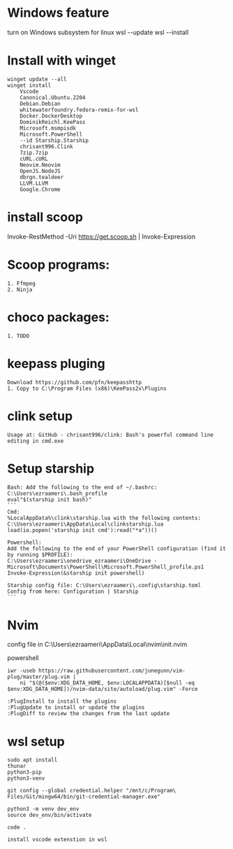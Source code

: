 
# Windows feature

turn on Windows subsystem for linux
wsl --update
wsl --install

# Install with winget

```
winget update --all
winget install 
    Vscode
    Canonical.Ubuntu.2204
    Debian.Debian
    whitewaterfoundry.fedora-remix-for-wsl
    Docker.DockerDesktop
    DominikReichl.KeePass
    Microsoft.msmpisdk  
    Microsoft.PowerShell             
    --id Starship.Starship
    chrisant996.Clink 
    7zip.7zip
    cURL.cURL
    Neovim.Neovim
    OpenJS.NodeJS
    dbrgn.tealdeer
    LLVM.LLVM
    Google.Chrome 

```
# install scoop
Invoke-RestMethod -Uri https://get.scoop.sh | Invoke-Expression

# Scoop programs: 
    1. Ffmpeg
    2. Ninja
    
# choco packages:
    1. TODO 

# keepass pluging
    Download https://github.com/pfn/keepasshttp
    1. Copy to C:\Program Files (x86)\KeePass2x\Plugins

# clink setup 

    Usage at: GitHub - chrisant996/clink: Bash's powerful command line editing in cmd.exe

# Setup starship 

    Bash: Add the following to the end of ~/.bashrc: C:\Users\ezraameri\.bash_profile
    eval"$(starship init bash)"
    ```
    Cmd: 
    %LocalAppData%\clink\starship.lua with the following contents: C:\Users\ezraameri\AppData\Local\clinkstarship.lua
    load(io.popen('starship init cmd'):read("*a"))()
    
    Powershell:
    Add the following to the end of your PowerShell configuration (find it by running $PROFILE): 
    C:\Users\ezraameri\onedrive_ezraameri\OneDrive - Microsoft\Documents\PowerShell\Microsoft.PowerShell_profile.ps1
    Invoke-Expression(&starship init powershell)
    
    Starship config file: C:\Users\ezraameri\.config\starship.toml
    Config from here: Configuration | Starship
    ```

# Nvim

config file in C:\Users\ezraameri\AppData\Local\nvim\init.nvim

powershell
```
iwr -useb https://raw.githubusercontent.com/junegunn/vim-plug/master/plug.vim |`
    ni "$(@($env:XDG_DATA_HOME, $env:LOCALAPPDATA)[$null -eq $env:XDG_DATA_HOME])/nvim-data/site/autoload/plug.vim" -Force

:PlugInstall to install the plugins
:PlugUpdate to install or update the plugins
:PlugDiff to review the changes from the last update
```

# wsl setup

```
sudo apt install 
thunar
python3-pip 
python3-venv

git config --global credential.helper "/mnt/c/Program\ Files/Git/mingw64/bin/git-credential-manager.exe"

python3 -m venv dev_env
source dev_env/bin/activate

code . 

install vscode extenstion in wsl 
```



